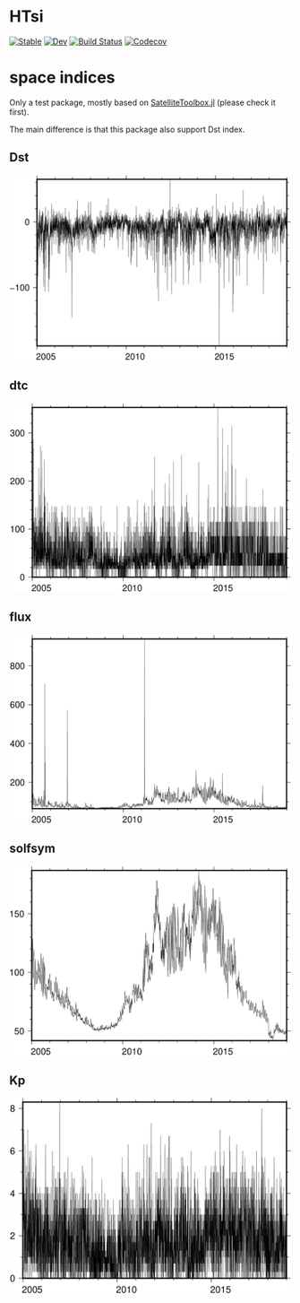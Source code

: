 # HTsi

[![Stable](https://img.shields.io/badge/docs-stable-blue.svg)](https://htyeim.github.io/HTsi.jl/stable)
[![Dev](https://img.shields.io/badge/docs-dev-blue.svg)](https://htyeim.github.io/HTsi.jl/dev)
[![Build Status](https://travis-ci.com/htyeim/HTsi.jl.svg?branch=master)](https://travis-ci.com/htyeim/HTsi.jl)
[![Codecov](https://codecov.io/gh/htyeim/HTsi.jl/branch/master/graph/badge.svg)](https://codecov.io/gh/htyeim/HTsi.jl)


# space indices

Only a test package, mostly based on
[SatelliteToolbox.jl](https://github.com/JuliaSpace/SatelliteToolbox.jl)
(please check it first).

The main difference is that this package also support Dst index.

## Dst

![Dst](docs/test_dst.png)

## dtc
![dtc](docs/test_dtc.png)

## flux
![flux](docs/test_flux.png)

## solfsym
![solfsmy](docs/test_solf.png)

## Kp
![wdc_kp](docs/test_wdc_kp.png)
